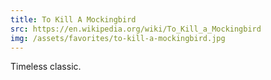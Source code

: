 ```yaml
---
title: To Kill A Mockingbird
src: https://en.wikipedia.org/wiki/To_Kill_a_Mockingbird
img: /assets/favorites/to-kill-a-mockingbird.jpg
---
```


Timeless classic.
